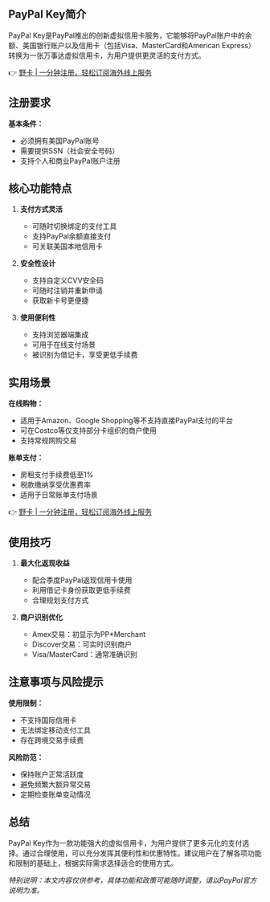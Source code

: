 ## PayPal Key简介

PayPal Key是PayPal推出的创新虚拟信用卡服务，它能够将PayPal账户中的余额、美国银行账户以及信用卡（包括Visa、MasterCard和American Express）转换为一张万事达虚拟信用卡，为用户提供更灵活的支付方式。

👉 [野卡 | 一分钟注册，轻松订阅海外线上服务](https://bit.ly/bewildcard)

## 注册要求

**基本条件：**
- 必须拥有美国PayPal账号
- 需要提供SSN（社会安全号码）
- 支持个人和商业PayPal账户注册

## 核心功能特点

1. **支付方式灵活**
   - 可随时切换绑定的支付工具
   - 支持PayPal余额直接支付
   - 可关联美国本地信用卡

2. **安全性设计**
   - 支持自定义CVV安全码
   - 可随时注销并重新申请
   - 获取新卡号更便捷

3. **使用便利性**
   - 支持浏览器端集成
   - 可用于在线支付场景
   - 被识别为借记卡，享受更低手续费

## 实用场景

**在线购物：**
- 适用于Amazon、Google Shopping等不支持直接PayPal支付的平台
- 可在Costco等仅支持部分卡组织的商户使用
- 支持常规网购交易

**账单支付：**
- 房租支付手续费低至1%
- 税款缴纳享受优惠费率
- 适用于日常账单支付场景

👉 [野卡 | 一分钟注册，轻松订阅海外线上服务](https://bit.ly/bewildcard)

## 使用技巧

1. **最大化返现收益**
   - 配合季度PayPal返现信用卡使用
   - 利用借记卡身份获取更低手续费
   - 合理规划支付方式

2. **商户识别优化**
   - Amex交易：初显示为PP*Merchant
   - Discover交易：可实时识别商户
   - Visa/MasterCard：通常准确识别

## 注意事项与风险提示

**使用限制：**
- 不支持国际信用卡
- 无法绑定移动支付工具
- 存在跨境交易手续费

**风险防范：**
- 保持账户正常活跃度
- 避免频繁大额异常交易
- 定期检查账单变动情况

## 总结

PayPal Key作为一款功能强大的虚拟信用卡，为用户提供了更多元化的支付选择。通过合理使用，可以充分发挥其便利性和优惠特性。建议用户在了解各项功能和限制的基础上，根据实际需求选择适合的使用方式。

*特别说明：本文内容仅供参考，具体功能和政策可能随时调整，请以PayPal官方说明为准。*